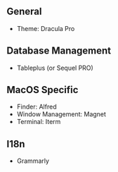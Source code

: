 ## General
* Theme: Dracula Pro

## Database Management
* Tableplus (or Sequel PRO)

## MacOS Specific
* Finder: Alfred
* Window Management: Magnet
* Terminal: Iterm

## I18n
* Grammarly

